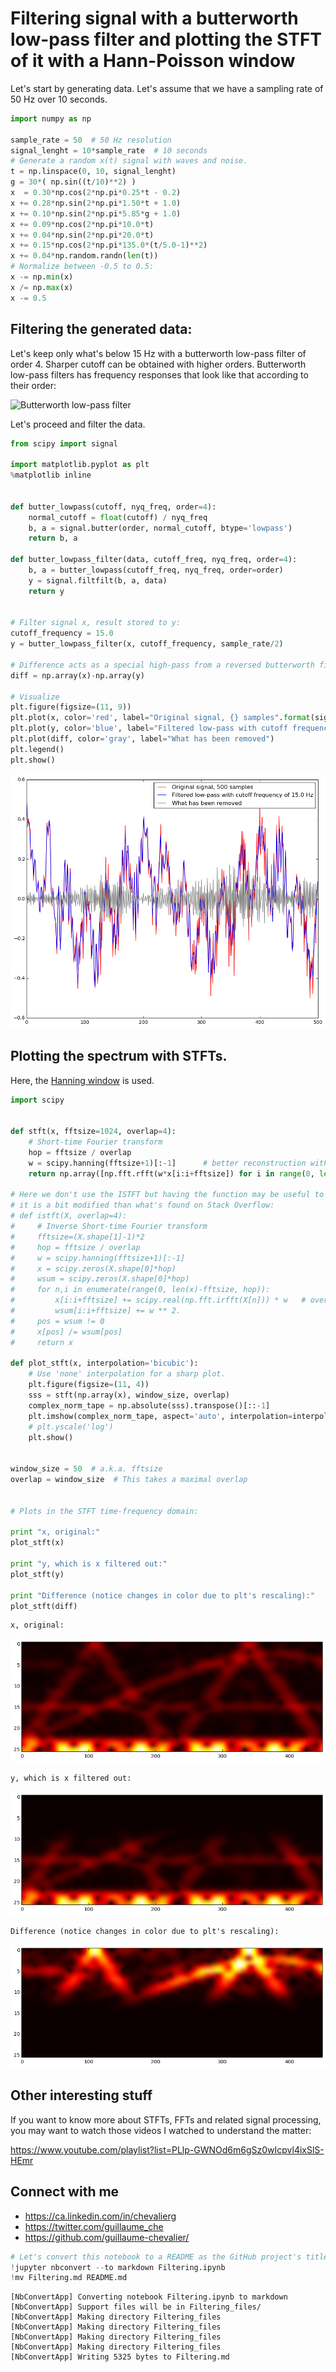 
# Filtering signal with a butterworth low-pass filter and plotting the STFT of it with a Hann-Poisson window

Let's start by generating data. Let's assume that we have a sampling rate of 50 Hz over 10 seconds.


```python
import numpy as np

sample_rate = 50  # 50 Hz resolution
signal_lenght = 10*sample_rate  # 10 seconds
# Generate a random x(t) signal with waves and noise. 
t = np.linspace(0, 10, signal_lenght)
g = 30*( np.sin((t/10)**2) )
x  = 0.30*np.cos(2*np.pi*0.25*t - 0.2) 
x += 0.28*np.sin(2*np.pi*1.50*t + 1.0)
x += 0.10*np.sin(2*np.pi*5.85*g + 1.0)
x += 0.09*np.cos(2*np.pi*10.0*t)
x += 0.04*np.sin(2*np.pi*20.0*t)
x += 0.15*np.cos(2*np.pi*135.0*(t/5.0-1)**2)
x += 0.04*np.random.randn(len(t))
# Normalize between -0.5 to 0.5: 
x -= np.min(x)
x /= np.max(x)
x -= 0.5

```

## Filtering the generated data: 

Let's keep only what's below 15 Hz with a butterworth low-pass filter of order 4. Sharper cutoff can be obtained with higher orders. 
Butterworth low-pass filters has frequency responses that look like that according to their order: 

<img src="https://upload.wikimedia.org/wikipedia/commons/thumb/c/cd/Butterworth_Filter_Orders.svg/350px-Butterworth_Filter_Orders.svg.png" alt="Butterworth low-pass filter" style="width: 550px;" />

Let's proceed and filter the data. 


```python
from scipy import signal

import matplotlib.pyplot as plt
%matplotlib inline 


def butter_lowpass(cutoff, nyq_freq, order=4):
    normal_cutoff = float(cutoff) / nyq_freq
    b, a = signal.butter(order, normal_cutoff, btype='lowpass')
    return b, a

def butter_lowpass_filter(data, cutoff_freq, nyq_freq, order=4):
    b, a = butter_lowpass(cutoff_freq, nyq_freq, order=order)
    y = signal.filtfilt(b, a, data)
    return y


# Filter signal x, result stored to y: 
cutoff_frequency = 15.0
y = butter_lowpass_filter(x, cutoff_frequency, sample_rate/2)

# Difference acts as a special high-pass from a reversed butterworth filter. 
diff = np.array(x)-np.array(y)

# Visualize
plt.figure(figsize=(11, 9))
plt.plot(x, color='red', label="Original signal, {} samples".format(signal_lenght))
plt.plot(y, color='blue', label="Filtered low-pass with cutoff frequency of {} Hz".format(cutoff_frequency))
plt.plot(diff, color='gray', label="What has been removed")
plt.legend()
plt.show()

```


![png](Filtering_files/Filtering_3_0.png)


## Plotting the spectrum with STFTs. 

Here, the [Hanning window](https://en.wikipedia.org/wiki/Window_function#Hann_.28Hanning.29_window) is used. 


```python
import scipy


def stft(x, fftsize=1024, overlap=4):
    # Short-time Fourier transform
    hop = fftsize / overlap
    w = scipy.hanning(fftsize+1)[:-1]      # better reconstruction with this trick +1)[:-1]  
    return np.array([np.fft.rfft(w*x[i:i+fftsize]) for i in range(0, len(x)-fftsize, hop)])

# Here we don't use the ISTFT but having the function may be useful to some, 
# it is a bit modified than what's found on Stack Overflow: 
# def istft(X, overlap=4):
#     # Inverse Short-time Fourier transform
#     fftsize=(X.shape[1]-1)*2
#     hop = fftsize / overlap
#     w = scipy.hanning(fftsize+1)[:-1]
#     x = scipy.zeros(X.shape[0]*hop)
#     wsum = scipy.zeros(X.shape[0]*hop) 
#     for n,i in enumerate(range(0, len(x)-fftsize, hop)): 
#         x[i:i+fftsize] += scipy.real(np.fft.irfft(X[n])) * w   # overlap-add
#         wsum[i:i+fftsize] += w ** 2.
#     pos = wsum != 0
#     x[pos] /= wsum[pos]
#     return x

def plot_stft(x, interpolation='bicubic'):
    # Use 'none' interpolation for a sharp plot. 
    plt.figure(figsize=(11, 4))
    sss = stft(np.array(x), window_size, overlap)
    complex_norm_tape = np.absolute(sss).transpose()[::-1]
    plt.imshow(complex_norm_tape, aspect='auto', interpolation=interpolation, cmap=plt.cm.hot)
    # plt.yscale('log')
    plt.show()


window_size = 50  # a.k.a. fftsize
overlap = window_size  # This takes a maximal overlap


# Plots in the STFT time-frequency domain: 

print "x, original:"
plot_stft(x)

print "y, which is x filtered out:"
plot_stft(y)

print "Difference (notice changes in color due to plt's rescaling):"
plot_stft(diff)

```

    x, original:



![png](Filtering_files/Filtering_5_1.png)


    y, which is x filtered out:



![png](Filtering_files/Filtering_5_3.png)


    Difference (notice changes in color due to plt's rescaling):



![png](Filtering_files/Filtering_5_5.png)


## Other interesting stuff

If you want to know more about STFTs, FFTs and related signal processing, you may want to watch those videos I watched to understand the matter:

https://www.youtube.com/playlist?list=PLlp-GWNOd6m6gSz0wIcpvl4ixSlS-HEmr

## Connect with me

- https://ca.linkedin.com/in/chevalierg
- https://twitter.com/guillaume_che
- https://github.com/guillaume-chevalier/


```python
# Let's convert this notebook to a README as the GitHub project's title page:
!jupyter nbconvert --to markdown Filtering.ipynb
!mv Filtering.md README.md
```

    [NbConvertApp] Converting notebook Filtering.ipynb to markdown
    [NbConvertApp] Support files will be in Filtering_files/
    [NbConvertApp] Making directory Filtering_files
    [NbConvertApp] Making directory Filtering_files
    [NbConvertApp] Making directory Filtering_files
    [NbConvertApp] Making directory Filtering_files
    [NbConvertApp] Writing 5325 bytes to Filtering.md

